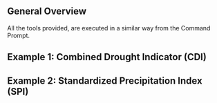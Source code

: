 ## General Overview
All the tools provided, are executed in a similar way from the Command Prompt. 

## Example 1: Combined Drought Indicator (CDI)

## Example 2: Standardized Precipitation Index (SPI)
